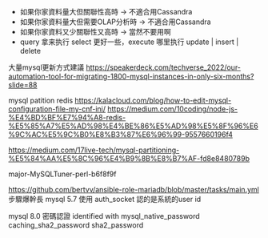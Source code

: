 * 如果你家資料量大但關聯性高時 -> 不適合用Cassandra
* 如果你家資料量大但需要OLAP分析時 -> 不適合用Cassandra
* 如果你家資料又少關聯性又高時 -> 當然不要用啊
* query 拿来执行 select 更好一些，execute 哪里执行 update | insert | delete

大量mysql更新方式建議
https://speakerdeck.com/techverse_2022/our-automation-tool-for-migrating-1800-mysql-instances-in-only-six-months?slide=88


mysql patition redis
https://kalacloud.com/blog/how-to-edit-mysql-configuration-file-my-cnf-ini/
https://medium.com/10coding/node-js-%E4%BD%BF%E7%94%A8-redis-%E5%85%A7%E5%AD%98%E4%BE%86%E5%AD%98%E5%8F%96%E6%9C%AC%E5%9C%B0%E8%B3%87%E6%96%99-9557660196f4

https://medium.com/17live-tech/mysql-partitioning-%E5%84%AA%E5%8C%96%E4%B9%8B%E8%B7%AF-fd8e8480789b

major-MySQLTuner-perl-b6f8f9f


https://github.com/bertvv/ansible-role-mariadb/blob/master/tasks/main.yml
步驟爆幹長
mysql 5.7
使用 auth_socket 認的是系統的user id

mysql 8.0 密碼認證
identified with mysql_native_password
caching_sha2_password
sha2_password
